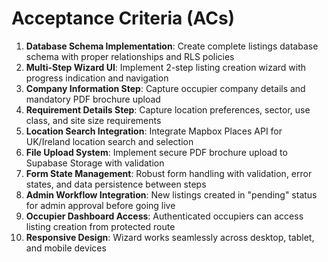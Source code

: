 # Acceptance Criteria (ACs)

1. **Database Schema Implementation**: Create complete listings database schema with proper relationships and RLS policies
2. **Multi-Step Wizard UI**: Implement 2-step listing creation wizard with progress indication and navigation
3. **Company Information Step**: Capture occupier company details and mandatory PDF brochure upload
4. **Requirement Details Step**: Capture location preferences, sector, use class, and site size requirements
5. **Location Search Integration**: Integrate Mapbox Places API for UK/Ireland location search and selection
6. **File Upload System**: Implement secure PDF brochure upload to Supabase Storage with validation
7. **Form State Management**: Robust form handling with validation, error states, and data persistence between steps
8. **Admin Workflow Integration**: New listings created in "pending" status for admin approval before going live
9. **Occupier Dashboard Access**: Authenticated occupiers can access listing creation from protected route
10. **Responsive Design**: Wizard works seamlessly across desktop, tablet, and mobile devices
